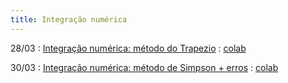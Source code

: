 ```yaml
---
title: Integração numérica
---
```


28/03
: [Integração numérica: método do Trapezio](https://youtu.be/D3oslO0nJvU)
  : [colab](https://colab.research.google.com/drive/1N0UHxO5H3UE3T3FWTh_Ezn5xbkjz298b?usp=sharing )
  
  

30/03
: [Integração numérica: método de Simpson + erros](https://youtu.be/PuoXz6Tlm3o)
  : [colab](https://colab.research.google.com/drive/1vd1pNz_JVwYypLosrYGuDjjFZNtFSHwb#scrollTo=IXUmEC1UfMbE)

